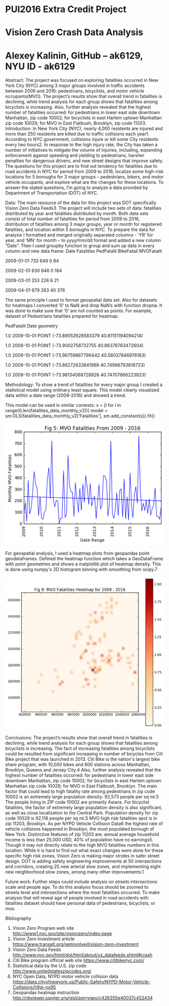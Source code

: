 
# PUI2016 Extra Credit Project 
# Vision Zero Crash Data Analysis 
# Alexey Kalinin, GitHub – ak6129, NYU ID - ak6129

Abstract: The project was focused on exploring fatalities occurred in New York City (NYC) among 3 major groups involved in traffic accidents between 2009 and 2016: pedestrians, bicyclists, and motor vehicle occupants(MVO). The project’s results show that overall trend in fatalities is declining, while trend analysis for each group shows that fatalities among bicyclists is increasing. Also, further analysis revealed that the highest number of fatalities occurred: for pedestrians in lower east side downtown Manhattan, zip code 10002; for bicyclists in east Harlem uptown Manhattan zip code 10029; for MVO in East Flatbush, Brooklyn, zip code 11203.
Introduction: In New York City (NYC), nearly 4,000 residents are injured and more than 250 residents are killed due to traffic collisions each year1.  According to NYC government, collisions injure or kill some City residents every two hours2.  In response to the high injury rate, the City has taken a number of initiatives to mitigate the volume of injuries, including, expanding enforcement against speeding and yielding to pedestrians, harsher penalties for dangerous drivers, and new street designs that improve safety. The questions for this project are to find out tendency for fatalities due to road accidents in NYC for period from 2009 to 2016, localize some high-risk locations for 5 boroughs for 3 major groups – pedestrians, bikers, and motor vehicle occupants, and explore what are the changes for these locations. To answer the stated questions, I’m going to analyze a data provided by Department of Transportation (DOT) of NYC.   

Data: The main resource of the data for this project was DOT specifically Vision Zero Data Feeds3. The project will include two sets of data: fatalities distributed by year and fatalities distributed by month. Both data sets consist of total number of fatalities for period from 2009 to 2016, distribution of fatalities among 3 major groups, year or month for registered fatalities, and location within 5 boroughs in NYC. To prepare the data for analysis I formatted and merged originally separated columns  - ‘YR’ for year, and ‘MN’ for month – to yyyy/mm/dd format and added a new column “Date”. Then I used groupby function to group and sum up data in every column and new data frame: 
Date	Fatalities	PedFatalit	BikeFatali	MVOFatalit

2009-01-01	733	649	0	84

2009-02-01	830	646	0	184

2009-03-01	253	226	6	21

2009-04-01	679	263	40	376

The same principle I used to format geospatial data set. Also for  datasets for heatmaps I converted ‘0’ to NaN and drop NaN’s with function dropna. It was done to make sure that ‘0’ are not counted as points.
For example, dataset of Pedestrians fatalities prepared for heatmap:

PedFatalit	Date		geometry

1.0		2009-10-01	POINT (-73.89052628583379 40.81151194094214)

1.0		2009-10-01	POINT (-73.9002758732755 40.86378763472604)

1.0		2009-10-01	POINT (-73.96759867796442 40.58037846976183)

1.0		2009-10-01	POINT (-73.86272633841989 40.74986793616723)

1.0		2009-10-01	POINT (-73.98134068728926 40.74707866223923)

Methodology: To show a trend of fatalities for every major group I created a statistical model using ordinary least square. This model clearly visualized data within a date range (2009-2016) and showed a trend. 

This model can be used in similar contexts:
x = [i for i in range(0,len(fatalities_data_monthly_v2))] 
model = sm.OLS(fatalities_data_monthly_v2['Fatalities'], sm.add_constant(x)).fit() 

![alt tag](https://github.com/ak6129/PUI2016_ak6129/blob/master/ExtraCreditProject_ak6129/MVO%20Fatalities.png)

For geospatial analysis, I used a heatmap plots from geopandas point geodataframes. Defined the heatmap function which takes a GeoDataFrame with point geometries and shows a matplotlib plot of heatmap density. This is done using numpy's 2D histogram binning with smoothing from scipy.7 

![alt tag](https://github.com/ak6129/PUI2016_ak6129/blob/master/ExtraCreditProject_ak6129/MVO%20Fatalities%20Heatmap%20for%202009%20-%202016.png)

Conclusions: The project’s results show that overall trend in fatalities is declining, while trend analysis for each group shows that fatalities among bicyclists is increasing. The fact of increasing fatalities among bicyclists could be resulted from significant increasing in number of bicycles from Citi Bike project that was launched in 2013. Citi Bike is the nation's largest bike share program, with 10,000 bikes and 600 stations across Manhattan, Brooklyn, Queens and Jersey City.4 Also, further analysis revealed that the highest number of fatalities occurred: for pedestrians in lower east side downtown Manhattan, zip code 10002; for bicyclists in east Harlem uptown Manhattan zip code 10029; for MVO in East Flatbush, Brooklyn. The main factor that could lead to high fatality rate among pedestrians in zip code 10002 is an extremely large population density: 92,573 people per sq mi.5 The people living in ZIP code 10002 are primarily Asians. For bicyclist fatalities, the factor of extremely large population density is also significant, as well as close localization to the Central Park. Population density for zip code 10029 is 92,116 people per sq mi.5 MVO high risk fatalities spot is in zip 11203, Brooklyn. As per NYPD Vehicle Collision Data6 the highest rate of vehicle collisions happened in Brooklyn, the most populated borough of New York. Distinctive features of zip 11203 are: annual average household income is less than 25,000 USD, 40% of population have no earnings5. Though it may not directly relate to the high MVO fatalities numbers in this location. While it is hard to find out what exact changes were done for these specific high risk zones, Vision Zero is making major strides in safer street design. DOT is adding safety engineering improvements at 50 intersections and corridors, creating 25 new arterial slow zones, and implementing eight new neighborhood slow zones, among many other improvements.1   

Future work: Further steps could include analysis on streets intersections scale and people age. To do this analysis focus should be zoomed to streets level and intersections where the most fatalities occurred. To make analysis that will reveal age of people involved in road accidents with fatalities dataset should have personal data of pedestrians, bicyclists, or mvo.         

Bibliography

1.	Vision Zero Program web site http://www1.nyc.gov/site/visionzero/index.page
2.	Vision Zero Investment article https://www.transalt.org/getinvolved/vision-zero-investment
3.	Vision Zero Data Feeds http://www.nyc.gov/html/dot/html/about/vz_datafeeds.shtml#crash  
4.	Citi Bike program official web site https://www.citibikenyc.com/
5.	Statistical data by the U.S. zip code http://www.unitedstateszipcodes.org/ 
6.	NYC Open Data, NYPD motor vehicle collision data https://data.cityofnewyork.us/Public-Safety/NYPD-Motor-Vehicle-Collisions/h9gi-nx95 
7.	Geopandas heatmap instruction http://nbviewer.jupyter.org/gist/perrygeo/c426355e40037c452434 
